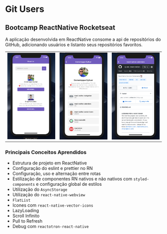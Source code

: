 # Git Users

## Bootcamp ReactNative Rocketseat

A aplicação desenvolvida em ReactNative consome a api de repositórios do GitHub, adicionando usuários e listanto seus repositórios favoritos.

<table>
  <tr>
    <td><img src="https://raw.githubusercontent.com/Domeniqque/git-users-rn-bootcamp/master/doc/images/index_preview.png" width="250"/></td>
    <td><img src="https://raw.githubusercontent.com/Domeniqque/git-users-rn-bootcamp/master/doc/images/user_preview.png" width="250"/></td>
    <td><img src="https://raw.githubusercontent.com/Domeniqque/git-users-rn-bootcamp/master/doc/images/repository_preview.png" width="250"/></td>
  </tr>
</table>

### Principais Conceitos Aprendidos

- Estrutura de projeto em ReactNative
- Configuração do eslint e prettier no RN
- Configuração, uso e alternação entre rotas
- Estilização de componentes RN nativos e não nativos com `styled-components`
  e configuração global de estilos
- Utilização do `AsyncStorage`
- Utilização do `react-native-webview`
- `FlatList`
- Icones com `react-native-vector-icons`
- LazyLoading
- Scroll Infinito
- Pull to Refresh
- Debug com `reactotron-react-native`
